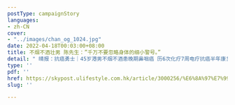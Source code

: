 ```yaml
---
postType: campaignStory
languages:
- zh-CN
cover:
- "../images/chan_og_1024.jpg"
date: 2022-04-18T00:03:00+08:00
title: 不烟不酒壮男 陈先生：”千万不要忽略身体的细小警号。”
detail: " 晴报：抗癌勇士｜45岁港男不烟不酒患晚期鼻咽癌 历6次化疗7周电疗抗癌半年康复｜附鼻咽癌5大先兆"
type: ''
pdf: ''
href: https://skypost.ulifestyle.com.hk/article/3000256/%E6%8A%97%E7%99%8C%E5%8B%87%E5%A3%AB%EF%BD%9C45%E6%AD%B2%E6%B8%AF%E7%94%B7%E4%B8%8D%E7%85%99%E4%B8%8D%E9%85%92%E6%82%A3%E6%99%9A%E6%9C%9F%E9%BC%BB%E5%92%BD%E7%99%8C%20%20%20%20%E6%AD%B76%E6%AC%A1%E5%8C%96%E7%99%827%E5%91%A8%E9%9B%BB%E7%99%82%E6%8A%97%E7%99%8C%E5%8D%8A%E5%B9%B4%E5%BA%B7%E5%BE%A9%EF%BD%9C%E9%99%84%E9%BC%BB%E5%92%BD%E7%99%8C5%E5%A4%A7%E5%85%88%E5%85%86
slug: ''

---
```

